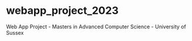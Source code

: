 # webapp_project_2023
Web App Project - Masters in Advanced Computer Science - University of Sussex
